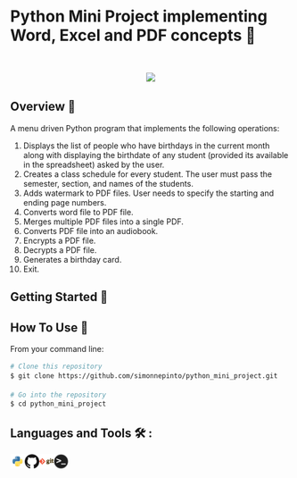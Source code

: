 # Python Mini Project implementing Word, Excel and PDF concepts :page_with_curl:
&nbsp;&nbsp;&nbsp;&nbsp;&nbsp;&nbsp;&nbsp;&nbsp;&nbsp;&nbsp;&nbsp;&nbsp;&nbsp;&nbsp;&nbsp;&nbsp;&nbsp;&nbsp;&nbsp;&nbsp;&nbsp;&nbsp;&nbsp;&nbsp;&nbsp;&nbsp;&nbsp;&nbsp;&nbsp;&nbsp;

<p align="center">
  <img src="https://forthebadge.com/images/badges/made-with-python.svg">
</p>


## Overview :memo:

A menu driven Python program that implements the following operations:

1)  Displays the list of people who have birthdays in the current month along with displaying the birthdate of any student (provided its available in the spreadsheet) asked       by the user.
2)  Creates a class schedule for every student. The user must pass the semester, section, and names of the students.
3)  Adds watermark to PDF files. User needs to specify the starting and ending page numbers.
4)  Converts word file to PDF file.
5)  Merges multiple PDF files into a single PDF.
6)  Converts PDF file into an audiobook.
7)  Encrypts a PDF file.
8)  Decrypts a PDF file.
9)  Generates a birthday card.
10) Exit.


## Getting Started 🚀

## How To Use 🔧

From your command line:

```bash
# Clone this repository
$ git clone https://github.com/simonnepinto/python_mini_project.git

# Go into the repository
$ cd python_mini_project
```

## Languages and Tools 🛠️ :

[<img align="left" alt="Python" width="26px" src="https://raw.githubusercontent.com/github/explore/80688e429a7d4ef2fca1e82350fe8e3517d3494d/topics/python/python.png"/>](#)
[<img align="left" alt="GitHub" width="26px" src="https://raw.githubusercontent.com/github/explore/78df643247d429f6cc873026c0622819ad797942/topics/github/github.png" />](#)
[<img align="left" alt="Git" width="26px" src="https://raw.githubusercontent.com/github/explore/80688e429a7d4ef2fca1e82350fe8e3517d3494d/topics/git/git.png" />](#)
[<img align="left" alt="Terminal" width="26px" src="https://raw.githubusercontent.com/github/explore/80688e429a7d4ef2fca1e82350fe8e3517d3494d/topics/terminal/terminal.png" />](#)
<br><br>





